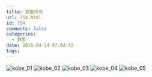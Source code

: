 ```yaml
---
title: 致敬传奇
url: 754.html
id: 754
comments: false
categories:
  - 静思
date: 2016-04-14 07:04:42
tags:
---
```


![kobe_01](http://oss.bookshiyi.com/photo/2016/04/kobe_01.jpg-high) ![kobe_02](http://oss.bookshiyi.com/photo/2016/04/kobe_02.jpg-high) ![kobe_03](http://oss.bookshiyi.com/photo/2016/04/kobe_03.jpg-high) ![kobe_04](http://oss.bookshiyi.com/photo/2016/04/kobe_04.jpg-high) ![kobe_05](http://oss.bookshiyi.com/photo/2016/04/kobe_05.jpg-high)